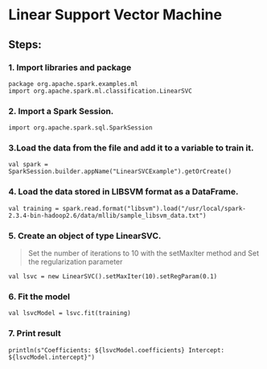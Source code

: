 # Linear Support Vector Machine

## Steps:  
### 1. Import libraries and package
~~~
package org.apache.spark.examples.ml
import org.apache.spark.ml.classification.LinearSVC
~~~
### 2. Import a Spark Session.
~~~
import org.apache.spark.sql.SparkSession
~~~

### 3.Load the data from the file and add it to a variable to train it.
~~~
val spark = SparkSession.builder.appName("LinearSVCExample").getOrCreate()
~~~
### 4. Load the data stored in LIBSVM format as a DataFrame.
~~~
val training = spark.read.format("libsvm").load("/usr/local/spark-2.3.4-bin-hadoop2.6/data/mllib/sample_libsvm_data.txt")
~~~
### 5. Create an object of type LinearSVC. 
> Set the number of iterations to 10 with the setMaxIter method and Set the regularization parameter
~~~
val lsvc = new LinearSVC().setMaxIter(10).setRegParam(0.1)
~~~
### 6. Fit the model
~~~
val lsvcModel = lsvc.fit(training)
~~~
### 7. Print result
~~~
println(s"Coefficients: ${lsvcModel.coefficients} Intercept: ${lsvcModel.intercept}")
~~~
